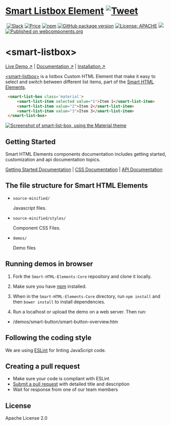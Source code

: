 # [Smart Listbox Element](https://www.htmlelements.com) [![Tweet](https://img.shields.io/twitter/url/http/shields.io.svg?style=social)](https://twitter.com/intent/tweet?text=Get%20over%2020%20free%20custom%20elements%20based%20on%20SmartHTMLElements%20&url=https://www.htmlelements.com/&via=htmlelements&hashtags=bootstrap,design,templates,blocks,developers,webcomponents,customelements,polymer,material)

&nbsp;[![Slack](https://smarthtmlelements-slack.herokuapp.com/badge.svg)](https://smarthtmlelements.slack.com/)
[![Price](https://img.shields.io/badge/price-FREE-0098f7.svg)](https://github.com/HTMLElements/smart-listbox/blob/master/LICENSE)
[![npm](https://img.shields.io/npm/v/froala-design-blocks.svg?colorB=brightgreen)](https://www.npmjs.com/package/@smarthtmlelements/smart-listbox)
[![GitHub package version](https://img.shields.io/github/package-json/v/HTMLElements/smart-listbox.svg)](https://github.com/HTMLElements/smart-listbox)
[![License: APACHE](https://img.shields.io/badge/license-APACHE-blue.svg)](https://github.com/HTMLElements/smart-listbox/blob/master/LICENSE)
[![](https://img.shields.io/website-up-down-green-red/https/shields.io.svg?label=www.htmlelements.com)](https://www.htmlelements.com)
[![Published on webcomponents.org](https://img.shields.io/badge/webcomponents.org-published-blue.svg)](https://www.webcomponents.org/element/htmlelements/smart-listbox)

# &lt;smart-listbox&gt;

[Live Demo ↗](https://htmlelements.com/demos/listbox/)
|
[Documentation ↗](https://www.htmlelements.com/docs/listbox/)
|
[Installation ↗](https://www.npmjs.com/package/@smarthtmlelements/smarthtmlelements-core)

[&lt;smart-listbox&gt;](https://htmlelements.com/demos/listbox/) is a listbox Custom HTML Element that make it easy to select and switch between different list items, part of the [Smart HTML Elements](https://htmlelements.com/).

<!--
```
<custom-element-demo>
  <template>
    <script src="../webcomponentsjs/webcomponents-lite.js"></script>
    <script src="../smart-core/source/smart.element.js"></script>
    <script src="../smart-core/source/smart.button.js"></script>
    <script src="../smart-core/source/smart.scrollbar.js"></script>
    <script src="../smart-core/source/smart.listbox.js"></script>
    <link rel="stylesheet" href="../smart-core/source/styles/smart.base.css" type="text/css" />
    <link rel="stylesheet" href="../smart-core/source/styles/smart.material.css" type="text/css" />
     <next-code-block></next-code-block>
  </template>
</custom-element-demo>
```
-->
```html
 <smart-list-box class='material'>
     <smart-list-item selected value="1">Item 1</smart-list-item>
     <smart-list-item value="2">Item 2</smart-list-item>
     <smart-list-item value="3">Item 3</smart-list-item>
 </smart-list-box>
```

[<img src="https://raw.githubusercontent.com/htmlelements/smart-listbox/master/smart-listbox.gif" alt="Screenshot of smart-list-box, using the Material theme">](https://htmlelements.com/demos/listbox)

## Getting Started

Smart HTML Elements components documentation includes getting started, customization and api documentation topics.

[Getting Started Documentation](https://www.htmlelements.com/docs/listbox/)
|
[CSS Documentation](https://www.htmlelements.com/docs/listbox-css/)
|
[API Documentation](https://www.htmlelements.com/docs/listbox-api/)


## The file structure for Smart HTML Elements

- `source-minified/`

  Javascript files.

- `source-minified/styles/`

  Component CSS Files.

- `demos/`

  Demo files

## Running demos in browser

1. Fork the `Smart-HTML-Elements-Core` repository and clone it locally.

1. Make sure you have [npm](https://www.npmjs.com/) installed.

1. When in the `Smart-HTML-Elements-Core` directory, run `npm install` and then `bower install` to install dependencies.

1. Run a localhost or upload the demo on a web server. Then run:

  - /demos/smart-button/smart-button-overview.htm


## Following the coding style

We are using [ESLint](http://eslint.org/) for linting JavaScript code. 

## Creating a pull request

  - Make sure your code is compliant with ESLint
  - [Submit a pull request](https://www.digitalocean.com/community/tutorials/how-to-create-a-pull-request-on-github) with detailed title and description
  - Wait for response from one of our team members


## License

Apache License 2.0
